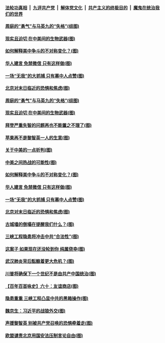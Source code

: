 

####  [法轮功真相](../../../../basic/blob/master/README.md?t=08140631) &nbsp;|&nbsp; [九评共产党](../../../../9ping.md/blob/master/README.md?t=08140631) &nbsp;|&nbsp; [解体党文化](../../../../jtdwh.md/blob/master/README.md?t=08140631)  &nbsp;|&nbsp; [共产主义的终极目的](../../../../gczydzjmd.md/blob/master/README.md?t=08140631) &nbsp;|&nbsp; [魔鬼在统治我们的世界](../../../../mgztzwmdsj.md/blob/master/README.md?t=08140631) 

#### [周庭的“勇气”与马英九的“失格”(组图)](../pages/p4/942871.md?t=08140631) 

#### [现实且迫切 在中美间的生物武器(图)](../pages/p4/942803.md?t=08140631) 

#### [如何解释美中争斗的不对称变化？(图)](../pages/p4/942774.md?t=08140631) 

#### [华人建言 免禁微信 只有这样做(图)](../pages/p4/942654.md?t=08140631) 

#### [一场“无我”的大抓捕 只有墓中人点赞(图)](../pages/p4/942703.md?t=08140631) 

#### [北京对末日临近的恐惧和焦虑(图)](../pages/p4/942666.md?t=08140631) 

#### [周庭的“勇气”与马英九的“失格”(组图)](../pages/p4/942871.md?t=08140631) 

#### [现实且迫切 在中美间的生物武器(图)](../pages/p4/942803.md?t=08140631) 

#### [拜登严重失智的问题再也不能置之不理了(图)](../pages/p4/942797.md?t=08140631) 

#### [苹果再不是黎智英一人的生意(图)](../pages/p4/942778.md?t=08140631) 

#### [关于中美的一点析判(图)](../pages/p4/942777.md?t=08140631) 

#### [中美之间热战的可能性(图)](../pages/p4/942776.md?t=08140631) 

#### [如何解释美中争斗的不对称变化？(图)](../pages/p4/942774.md?t=08140631) 

#### [华人建言 免禁微信 只有这样做(图)](../pages/p4/942654.md?t=08140631) 

#### [一场“无我”的大抓捕 只有墓中人点赞(图)](../pages/p4/942703.md?t=08140631) 

#### [北京对末日临近的恐惧和焦虑(图)](../pages/p4/942666.md?t=08140631) 

#### [古城墙的倒塌在提醒我们什么？(图)](../pages/p4/942562.md?t=08140631) 

#### [三峡工程隐患将冲击中共“合法性”(图)](../pages/p4/942662.md?t=08140631) 

#### [这案子 如果现在还没轮到你 纯属侥幸(图)](../pages/p4/942670.md?t=08140631) 

#### [武汉肺炎背后酝酿着更大危机？(图)](../pages/p4/942668.md?t=08140631) 

#### [川普将确保下一个世纪不是由共产中国统治(图)](../pages/p4/942656.md?t=08140631) 

#### [【百年百首咏史】六十：友谊商店(图)](../pages/p4/942298.md?t=08140631) 

#### [隐患重重 三峡工程凸显中共的黑箱操作(图)](../pages/p4/942587.md?t=08140631) 

#### [魏京生：习近平的战狼外交(图)](../pages/p4/942556.md?t=08140631) 

#### [声援黎智英 别被共产党召唤的恐惧牵着走(图)](../pages/p4/942554.md?t=08140631) 

#### [欧盟谴责北京用国安法压制言论自由(图)](../pages/p4/942551.md?t=08140631) 

